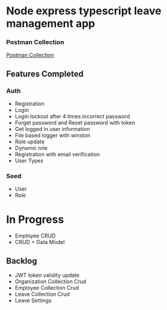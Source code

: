 # Node express typescript leave management app

### Postman Collection 
[Postman Collection](https://www.postman.com/itobuz/workspace/node-express-typescript/collection/180560-e21d80ce-35c4-46c8-90e0-bb8a30115a72?action=share&creator=180560&active-environment=180560-1e273ed9-9dd6-4b4e-b7b5-13f3fbb518c9)

## Features Completed 

### Auth 
- Registration
- Login 
- Login lockout after 4 times incorrect password
- Forget password and Reset password with token 
- Get logged in user information 
- File based logger with winston
- Role update
- Dynamic role
- Registration with email verification 
- User Types 

### Seed 
- User
- Role

# In Progress
- Employee CRUD
- CRUD + Data Model

## Backlog 
- JWT token validity update 
- Organization Collection Crud
- Employee Collection Crud
- Leave Collection Crud 
- Leave Settings 



